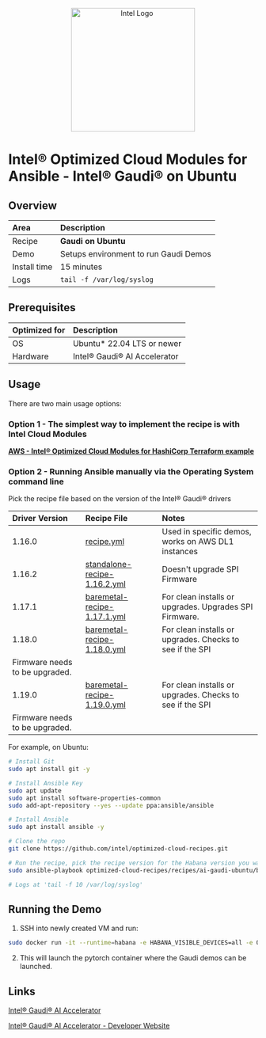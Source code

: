 <p align="center">
  <img src="https://github.com/intel/optimized-cloud-recipes/blob/main/images/logo-classicblue-800px.png?raw=true" alt="Intel Logo" width="250"/>
</p>

# Intel® Optimized Cloud Modules for Ansible  - Intel® Gaudi® on Ubuntu

## Overview

| Area   | Description                                                 |
| :----- | :---------------------------------------------------------- |
| Recipe | **Gaudi on Ubuntu** |
Demo | Setups environment to run Gaudi Demos |  [LINK](TBD)
| Install time | 15 minutes |
| Logs | `tail -f /var/log/syslog`|

## Prerequisites

| Optimized for | Description                              |
| :------------ | :--------------------------------------- |
| OS            | Ubuntu* 22.04 LTS or newer               |
| Hardware      | Intel® Gaudi® AI Accelerator |

## Usage

There are two main usage options:

### Option 1 - The simplest way to implement the recipe is with Intel Cloud Modules

[**AWS - Intel® Optimized Cloud Modules for HashiCorp Terraform example**](https://github.com/intel/terraform-intel-aws-vm/tree/main/examples/gen-ai-gaudi-demo)

### Option 2 - Running Ansible manually via the Operating System command line

Pick the recipe file based on the version of the Intel® Gaudi® drivers

| Driver Version | Recipe File | Notes |
| :------------- | :---------- | :---- |
| 1.16.0         | [recipe.yml](recipe.yml)| Used in specific demos, works on AWS DL1 instances |
| 1.16.2         | [standalone-recipe-1.16.2.yml](standalone-recipe-1.16.2.yml)| Doesn't upgrade SPI Firmware |
| 1.17.1         | [baremetal-recipe-1.17.1.yml](baremetal-recipe-1.17.1.yml)| For clean installs or upgrades. Upgrades SPI Firmware.|
| 1.18.0         | [baremetal-recipe-1.18.0.yml](baremetal-recipe-1.18.0.yml)| For clean installs or upgrades. Checks to see if the SPI 
Firmware needs to be upgraded. | 
| 1.19.0         | [baremetal-recipe-1.19.0.yml](baremetal-recipe-1.19.0.yml)| For clean installs or upgrades. Checks to see if the SPI 
Firmware needs to be upgraded. | 

For example, on Ubuntu:

```bash
# Install Git 
sudo apt install git -y

# Install Ansible Key
sudo apt update
sudo apt install software-properties-common
sudo add-apt-repository --yes --update ppa:ansible/ansible

# Install Ansible
sudo apt install ansible -y

# Clone the repo
git clone https://github.com/intel/optimized-cloud-recipes.git 

# Run the recipe, pick the recipe version for the Habana version you want
sudo ansible-playbook optimized-cloud-recipes/recipes/ai-gaudi-ubuntu/baremetal-1.19.0.yml

# Logs at 'tail -f 10 /var/log/syslog'
```

## Running the Demo

1. SSH into newly created VM and run:

```bash
sudo docker run -it --runtime=habana -e HABANA_VISIBLE_DEVICES=all -e OMPI_MCA_btl_vader_single_copy_mechanism=none --cap-add=sys_nice --net=host --ipc=host vault.habana.ai/gaudi-docker/1.19.0/ubuntu22.04/habanalabs/pytorch-installer-2.5.1:latest
```

2. This will launch the pytorch container where the Gaudi demos can be launched.

## Links

[Intel® Gaudi® AI Accelerator](https://www.intel.com/content/www/us/en/products/details/processors/ai-accelerators/gaudi-overview.html)

[Intel® Gaudi® AI Accelerator - Developer Website](https://developer.habana.ai/)
